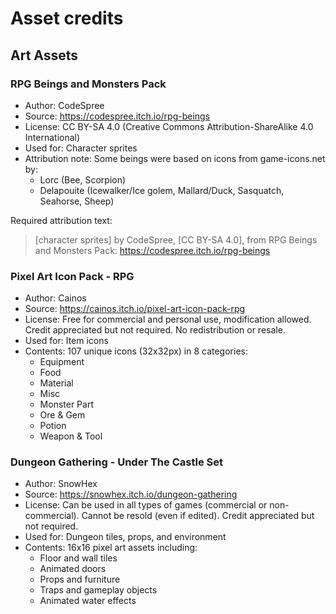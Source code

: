 # Asset credits

## Art Assets

### RPG Beings and Monsters Pack
- Author: CodeSpree
- Source: https://codespree.itch.io/rpg-beings
- License: CC BY-SA 4.0 (Creative Commons Attribution-ShareAlike 4.0 International)
- Used for: Character sprites
- Attribution note: Some beings were based on icons from game-icons.net by:
  - Lorc (Bee, Scorpion)
  - Delapouite (Icewalker/Ice golem, Mallard/Duck, Sasquatch, Seahorse, Sheep)

Required attribution text:
> [character sprites] by CodeSpree, [CC BY-SA 4.0], from RPG Beings and Monsters Pack: https://codespree.itch.io/rpg-beings

### Pixel Art Icon Pack - RPG
- Author: Cainos
- Source: https://cainos.itch.io/pixel-art-icon-pack-rpg
- License: Free for commercial and personal use, modification allowed. Credit appreciated but not required. No redistribution or resale.
- Used for: Item icons
- Contents: 107 unique icons (32x32px) in 8 categories:
  - Equipment
  - Food
  - Material
  - Misc
  - Monster Part
  - Ore & Gem
  - Potion
  - Weapon & Tool

### Dungeon Gathering - Under The Castle Set
- Author: SnowHex
- Source: https://snowhex.itch.io/dungeon-gathering
- License: Can be used in all types of games (commercial or non-commercial). Cannot be resold (even if edited). Credit appreciated but not required.
- Used for: Dungeon tiles, props, and environment
- Contents: 16x16 pixel art assets including:
  - Floor and wall tiles
  - Animated doors
  - Props and furniture
  - Traps and gameplay objects
  - Animated water effects

